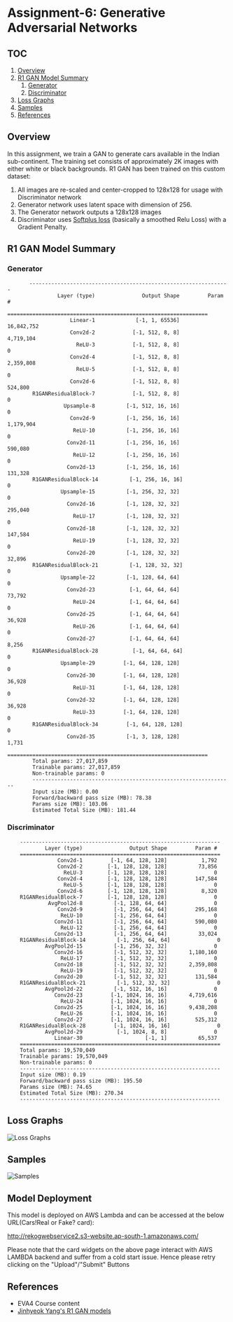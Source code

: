 # Assignment-6: Generative Adversarial Networks

## TOC

1. [Overview](#overview)
2. [R1 GAN Model Summary](#r1-gan-model-summary)
    1. [Generator](#generator)
    1. [Discriminator](#discriminator)
1. [Loss Graphs](#loss-graphs)
1. [Samples](#samples)
1. [References](#references)

## Overview

In this assignment, we train a GAN to generate cars available in the Indian sub-continent. The training set consists of approximately 2K images with either white or black backgrounds.
R1 GAN has been trained on this custom dataset:

1. All images are re-scaled and center-cropped to 128x128 for usage with Discriminator network
2. Generator network uses latent space with dimension of 256.
3. The Generator network outputs a 128x128 images
4. Discriminator uses [Softplus loss](https://pytorch.org/docs/stable/generated/torch.nn.Softplus.html) (basically a smoothed Relu Loss) with a Gradient Penalty. 

## R1 GAN Model Summary

### Generator

           ----------------------------------------------------------------
                    Layer (type)               Output Shape         Param #
            ================================================================
                        Linear-1             [-1, 1, 65536]      16,842,752
                        Conv2d-2            [-1, 512, 8, 8]       4,719,104
                          ReLU-3            [-1, 512, 8, 8]               0
                        Conv2d-4            [-1, 512, 8, 8]       2,359,808
                          ReLU-5            [-1, 512, 8, 8]               0
                        Conv2d-6            [-1, 512, 8, 8]         524,800
            R1GANResidualBlock-7            [-1, 512, 8, 8]               0
                      Upsample-8          [-1, 512, 16, 16]               0
                        Conv2d-9          [-1, 256, 16, 16]       1,179,904
                         ReLU-10          [-1, 256, 16, 16]               0
                       Conv2d-11          [-1, 256, 16, 16]         590,080
                         ReLU-12          [-1, 256, 16, 16]               0
                       Conv2d-13          [-1, 256, 16, 16]         131,328
            R1GANResidualBlock-14          [-1, 256, 16, 16]               0
                     Upsample-15          [-1, 256, 32, 32]               0
                       Conv2d-16          [-1, 128, 32, 32]         295,040
                         ReLU-17          [-1, 128, 32, 32]               0
                       Conv2d-18          [-1, 128, 32, 32]         147,584
                         ReLU-19          [-1, 128, 32, 32]               0
                       Conv2d-20          [-1, 128, 32, 32]          32,896
            R1GANResidualBlock-21          [-1, 128, 32, 32]               0
                     Upsample-22          [-1, 128, 64, 64]               0
                       Conv2d-23           [-1, 64, 64, 64]          73,792
                         ReLU-24           [-1, 64, 64, 64]               0
                       Conv2d-25           [-1, 64, 64, 64]          36,928
                         ReLU-26           [-1, 64, 64, 64]               0
                       Conv2d-27           [-1, 64, 64, 64]           8,256
            R1GANResidualBlock-28           [-1, 64, 64, 64]               0
                     Upsample-29         [-1, 64, 128, 128]               0
                       Conv2d-30         [-1, 64, 128, 128]          36,928
                         ReLU-31         [-1, 64, 128, 128]               0
                       Conv2d-32         [-1, 64, 128, 128]          36,928
                         ReLU-33         [-1, 64, 128, 128]               0
            R1GANResidualBlock-34         [-1, 64, 128, 128]               0
                       Conv2d-35          [-1, 3, 128, 128]           1,731
            ================================================================
            Total params: 27,017,859
            Trainable params: 27,017,859
            Non-trainable params: 0
            ----------------------------------------------------------------
            Input size (MB): 0.00
            Forward/backward pass size (MB): 78.38
            Params size (MB): 103.06
            Estimated Total Size (MB): 181.44

### Discriminator

        ----------------------------------------------------------------
                Layer (type)               Output Shape         Param #
        ================================================================
                    Conv2d-1         [-1, 64, 128, 128]           1,792
                    Conv2d-2        [-1, 128, 128, 128]          73,856
                      ReLU-3        [-1, 128, 128, 128]               0
                    Conv2d-4        [-1, 128, 128, 128]         147,584
                      ReLU-5        [-1, 128, 128, 128]               0
                    Conv2d-6        [-1, 128, 128, 128]           8,320
        R1GANResidualBlock-7        [-1, 128, 128, 128]               0
                 AvgPool2d-8          [-1, 128, 64, 64]               0
                    Conv2d-9          [-1, 256, 64, 64]         295,168
                     ReLU-10          [-1, 256, 64, 64]               0
                   Conv2d-11          [-1, 256, 64, 64]         590,080
                     ReLU-12          [-1, 256, 64, 64]               0
                   Conv2d-13          [-1, 256, 64, 64]          33,024
        R1GANResidualBlock-14          [-1, 256, 64, 64]               0
                AvgPool2d-15          [-1, 256, 32, 32]               0
                   Conv2d-16          [-1, 512, 32, 32]       1,180,160
                     ReLU-17          [-1, 512, 32, 32]               0
                   Conv2d-18          [-1, 512, 32, 32]       2,359,808
                     ReLU-19          [-1, 512, 32, 32]               0
                   Conv2d-20          [-1, 512, 32, 32]         131,584
        R1GANResidualBlock-21          [-1, 512, 32, 32]               0
                AvgPool2d-22          [-1, 512, 16, 16]               0
                   Conv2d-23         [-1, 1024, 16, 16]       4,719,616
                     ReLU-24         [-1, 1024, 16, 16]               0
                   Conv2d-25         [-1, 1024, 16, 16]       9,438,208
                     ReLU-26         [-1, 1024, 16, 16]               0
                   Conv2d-27         [-1, 1024, 16, 16]         525,312
        R1GANResidualBlock-28         [-1, 1024, 16, 16]               0
                AvgPool2d-29           [-1, 1024, 8, 8]               0
                   Linear-30                    [-1, 1]          65,537
        ================================================================
        Total params: 19,570,049
        Trainable params: 19,570,049
        Non-trainable params: 0
        ----------------------------------------------------------------
        Input size (MB): 0.19
        Forward/backward pass size (MB): 195.50
        Params size (MB): 74.65
        Estimated Total Size (MB): 270.34
        ----------------------------------------------------------------    

## Loss Graphs

![Loss Graphs](https://github.com/rajy4683/EVA4P2/blob/master/S6-GANs/losses.png)

## Samples

![Samples](https://github.com/rajy4683/EVA4P2/blob/master/S6-GANs/samples.png)

## Model Deployment

This model is deployed on AWS Lambda and can be accessed at the below URL(Cars!Real or Fake? card):

http://rekogwebservice2.s3-website.ap-south-1.amazonaws.com/

Please note that the card widgets on the above page interact with AWS LAMBDA backend and suffer from a cold start issue.
Hence please retry clicking on the "Upload"/"Submit" Buttons

## References

- EVA4 Course content
- [Jinhyeok Yang's R1 GAN models](https://github.com/Yangyangii/GAN-Tutorial/blob/master/CelebA/R1GAN.ipynb)
